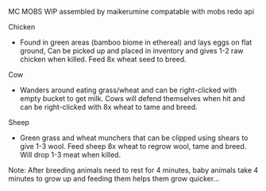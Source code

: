 
MC MOBS
WIP
assembled by maikerumine
compatable with mobs redo api


Chicken

- Found in green areas (bamboo biome in ethereal) and lays eggs on flat ground, Can be picked up and placed in inventory and gives 1-2 raw chicken when killed. Feed 8x wheat seed to breed.

Cow

- Wanders around eating grass/wheat and can be right-clicked with empty bucket to get milk. Cows will defend themselves when hit and can be right-clicked with 8x wheat to tame and breed.

Sheep

- Green grass and wheat munchers that can be clipped using shears to give 1-3 wool. Feed sheep 8x wheat to regrow wool, tame and breed. Will drop 1-3 meat when killed.


Note: After breeding animals need to rest for 4 minutes, baby animals take 4 minutes to grow up and feeding them helps them grow quicker...
